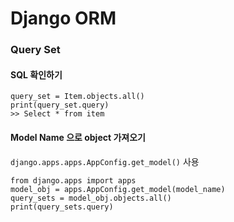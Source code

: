 # Django ORM


### Query Set
#### SQL  확인하기
```
query_set = Item.objects.all()
print(query_set.query)
>> Select * from item
```
#### Model Name 으로 object 가져오기

`django.apps.apps.AppConfig.get_model()` 사용

```
from django.apps import apps
model_obj = apps.AppConfig.get_model(model_name)
query_sets = model_obj.objects.all()
print(query_sets.query)
```
